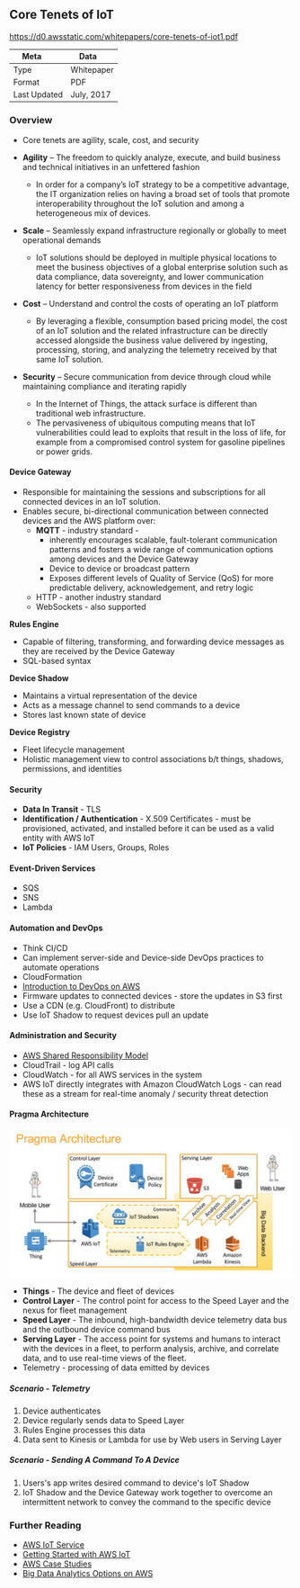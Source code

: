 ## Core Tenets of IoT

https://d0.awsstatic.com/whitepapers/core-tenets-of-iot1.pdf

| Meta         | Data       |
|--------------|------------|
| Type         | Whitepaper |
| Format       | PDF        |
| Last Updated | July, 2017 |

### Overview

* Core tenets are agility, scale, cost, and security

* **Agility** – The freedom to quickly analyze, execute, and build business
and technical initiatives in an unfettered fashion
  * In order for a company’s
IoT strategy to be a competitive advantage, the IT organization relies on having
a broad set of tools that promote interoperability throughout the IoT solution
and among a heterogeneous mix of devices.
* **Scale** – Seamlessly expand infrastructure regionally or globally to meet
operational demands
  * IoT solutions should be deployed in multiple physical locations to
meet the business objectives of a global enterprise solution such as data
compliance, data sovereignty, and lower communication latency for better
responsiveness from devices in the field
* **Cost** – Understand and control the costs of operating an IoT platform
  * By leveraging a flexible, consumption based pricing model,
the cost of an IoT solution and the related infrastructure can be directly
accessed alongside the business value delivered by ingesting, processing,
storing, and analyzing the telemetry received by that same IoT solution.
* **Security** – Secure communication from device through cloud while
maintaining compliance and iterating rapidly
  * In the Internet of Things, the attack surface is different than traditional web infrastructure. 
  * The pervasiveness of ubiquitous computing means that IoT vulnerabilities could lead to exploits that result in the loss of life, for example from a compromised control system for gasoline pipelines or power grids.

#### Device Gateway

* Responsible for maintaining the sessions and subscriptions
for all connected devices in an IoT solution. 
* Enables secure, bi-directional communication between connected devices and
the AWS platform over:
  * **MQTT** - industry standard - 
    * inherently encourages scalable, fault-tolerant communication patterns and fosters a wide range of communication options among devices and the Device Gateway
    * Device to device or broadcast pattern
    * Exposes different levels of Quality of Service (QoS) for more predictable delivery, acknowledgement, and retry logic
  * HTTP - another industry standard
  * WebSockets - also supported


**Rules Engine**
* Capable of filtering, transforming, and forwarding device messages as they are received by the Device Gateway
* SQL-based syntax

**Device Shadow**
* Maintains a virtual representation of the device
* Acts as a message channel to send commands to a device
* Stores last known state of device

**Device Registry**
* Fleet lifecycle management
* Holistic management view to control associations b/t things, shadows, permissions, and identities

#### Security

* **Data In Transit** - TLS
* **Identification / Authentication** - X.509 Certificates - must be provisioned, activated, and installed before it can be used as a valid entity with AWS IoT
* **IoT Policies** - IAM Users, Groups, Roles 

#### Event-Driven Services

* SQS
* SNS
* Lambda

#### Automation and DevOps
* Think CI/CD
* Can implement server-side and Device-side DevOps practices to automate operations
* CloudFormation
* [Introduction to DevOps on AWS](https://d0.awsstatic.com/whitepapers/AWS_DevOps.pdf)
* Firmware updates to connected devices - store the updates in S3 first
* Use a CDN (e.g. CloudFront) to distribute
* Use IoT Shadow to request devices pull an update

#### Administration and Security
* [AWS Shared Responsibility Model](https://aws.amazon.com/compliance/shared-responsibility-model/)
* CloudTrail - log API calls
* CloudWatch - for all AWS services in the system
* AWS IoT directly integrates with Amazon CloudWatch Logs - can read these as a stream for real-time anomaly / security threat detection


#### Pragma Architecture

![Pragma Architecture](../images/pragma_architecture.png)

* **Things** - The device and fleet of devices
* **Control Layer** - The control point for access to the Speed Layer and the
nexus for fleet management
* **Speed Layer** - The inbound, high-bandwidth device telemetry data bus
and the outbound device command bus
* **Serving Layer** - The access point for systems and humans to interact
with the devices in a fleet, to perform analysis, archive, and correlate
data, and to use real-time views of the fleet.
* Telemetry - processing of data emitted by devices

##### Scenario - Telemetry
1. Device authenticates
2. Device regularly sends data to Speed Layer
3. Rules Engine processes this data
4. Data sent to Kinesis or Lambda for use by Web users in Serving Layer

##### Scenario - Sending A Command To A Device
1. Users's app writes desired command to device's IoT Shadow
2. IoT Shadow and the Device Gateway work together to overcome an intermittent network to convey the command to the specific device

### Further Reading

* [AWS IoT Service](https://aws.amazon.com/iot/)
* [Getting Started with AWS IoT](https://aws.amazon.com/iot-platform/getting-started/)
* [AWS Case Studies](https://aws.amazon.com/solutions/case-studies/)
* [Big Data Analytics Options on AWS](https://d0.awsstatic.com/whitepapers/Big_Data_Analytics_Options_on_AWS.pdf)
